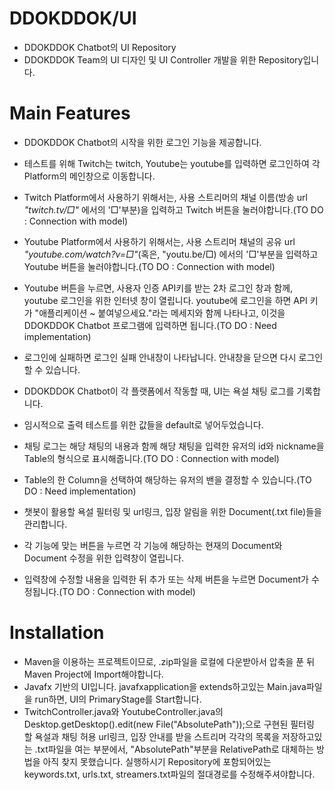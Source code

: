 # DDOKDDOK/UI
* DDOKDDOK Chatbot의 UI Repository
 * DDOKDDOK Team의 UI 디자인 및 UI Controller 개발을 위한 Repository입니다.

# Main Features
* DDOKDDOK Chatbot의 시작을 위한 로그인 기능을 제공합니다.
 * 테스트를 위해 Twitch는 twitch, Youtube는 youtube를 입력하면 로그인하여 각 Platform의 메인창으로 이동합니다.
 * Twitch Platform에서 사용하기 위해서는, 사용 스트리머의 채널 이름(방송 url *"twitch.tv/□"* 에서의 '□'부분)을 입력하고 Twitch 버튼을 눌러야합니다.(TO DO : Connection with model)
 * Youtube Platform에서 사용하기 위해서는, 사용 스트리머 채널의 공유 url *"youtube.com/watch?v=□"*(혹은, "youtu.be/□) 에서의 '□'부분을 입력하고 Youtube 버튼을 눌러야합니다.(TO DO : Connection with model)
 * Youtube 버튼을 누르면, 사용자 인증 API키를 받는 2차 로그인 창과 함께, youtube 로그인을 위한 인터넷 창이 열립니다. youtube에 로그인을 하면 API 키가 "애플리케이션 ~ 붙여넣으세요."라는 메세지와 함께 나타나고, 이것을 DDOKDDOK Chatbot 프로그램에 입력하면 됩니다.(TO DO : Need implementation)
 * 로그인에 실패하면 로그인 실패 안내창이 나타납니다. 안내창을 닫으면 다시 로그인 할 수 있습니다.
 
* DDOKDDOK Chatbot이 각 플랫폼에서 작동할 때, UI는 욕설 채팅 로그를 기록합니다.
 * 임시적으로 출력 테스트를 위한 값들을 default로 넣어두었습니다.
 * 채팅 로그는 해당 채팅의 내용과 함께 해당 채팅을 입력한 유저의 id와 nickname을 Table의 형식으로 표시해줍니다.(TO DO : Connection with model)
 * Table의 한 Column을 선택하여 해당하는 유저의 밴을 결정할 수 있습니다.(TO DO : Need implementation)
 
* 챗봇이 활용할 욕설 필터링 및 url링크, 입장 알림을 위한 Document(.txt file)들을 관리합니다.
 * 각 기능에 맞는 버튼을 누르면 각 기능에 해당하는 현재의 Document와 Document 수정을 위한 입력창이 열립니다.
 * 입력창에 수정할 내용을 입력한 뒤 추가 또는 삭제 버튼을 누르면 Document가 수정됩니다.(TO DO : Connection with model)

# Installation
* Maven을 이용하는 프로젝트이므로, .zip파일을 로컬에 다운받아서 압축을 푼 뒤 Maven Project에 Import해야합니다.
* Javafx 기반의 UI입니다. javafxapplication을 extends하고있는 Main.java파일을 run하면, UI의 PrimaryStage를 Start합니다.
* TwitchController.java와 YoutubeController.java의 Desktop.getDesktop().edit(new File("AbsolutePath"));으로 구현된 필터링 할 욕설과 채팅 허용 url링크, 입장 안내를 받을 스트리머 각각의 목록을 저장하고있는 .txt파일을 여는 부분에서, "AbsolutePath"부분을 RelativePath로 대체하는 방법을 아직 찾지 못했습니다. 실행하시기  Repository에 포함되어있는 keywords.txt, urls.txt, streamers.txt파일의 절대경로를 수정해주셔야합니다.

 
